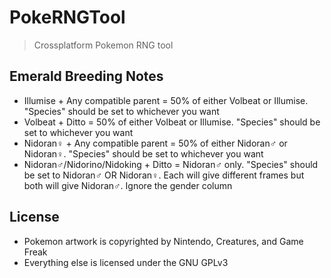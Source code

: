# PokeRNGTool
> Crossplatform Pokemon RNG tool

## Emerald Breeding Notes
* Illumise + Any compatible parent = 50% of either Volbeat or Illumise. "Species" should be set to whichever you want
* Volbeat + Ditto = 50% of either Volbeat or Illumise. "Species" should be set to whichever you want
* Nidoran♀ + Any compatible parent = 50% of either Nidoran♂ or Nidoran♀. "Species" should be set to whichever you want
* Nidoran♂/Nidorino/Nidoking + Ditto = Nidoran♂ only. "Species" should be set to Nidoran♂ OR Nidoran♀. Each will give different frames but both will give Nidoran♂. Ignore the gender column

## License
* Pokemon artwork is copyrighted by Nintendo, Creatures, and Game Freak
* Everything else is licensed under the GNU GPLv3
